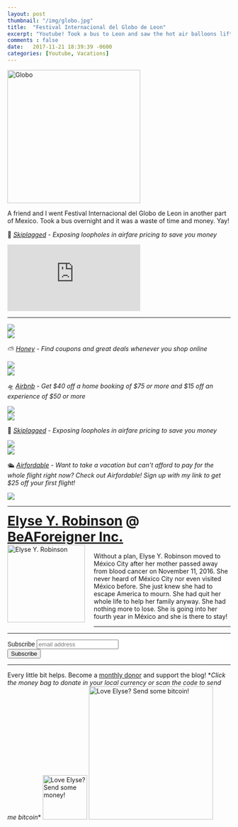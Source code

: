 ```yaml
---
layout: post
thumbnail: "/img/globo.jpg"
title:  "Festival Internacional del Globo de Leon"
excerpt: "Youtube! Took a bus to Leon and saw the hot air balloons lift off."
comments : false
date:   2017-11-21 18:39:39 -0600
categories: [Youtube, Vacations]
---
```


<img src="/img/globo.jpg" width="300" height="300" alt="Globo">

A friend and I went Festival Internacional del Globo de Leon in another part of Mexico. Took a bus overnight and it was a waste of time and money. Yay!

🎠 <i><a href="https://skiplagged.com/r/elyser" target="_blank">Skiplagged</a> - Exposing loopholes in airfare pricing to save you money</i><br>

<iframe src="https://www.youtube.com/embed/C7IUsxPk1lo" frameborder="0" allow="accelerometer; autoplay; encrypted-media; gyroscope; picture-in-picture" allowfullscreen></iframe>

<hr>

<picture>
  <source srcset="/img/globo (1).webp" type="image/webp">
  <source srcset="/img/globo (1).jpg" type="image/jpeg">
<img src="/img/globo (1).jpg">
</picture>
<br>

<picture>
  <source srcset="/img/globo (2).webp" type="image/webp">
  <source srcset="/img/globo (2).jpg" type="image/jpeg">
<img src="/img/globo (2).jpg">
</picture>
<br>

⛅ <i><a href="https://joinhoney.com/ref/759tu9o" target="_blank">Honey</a> - Find coupons and great deals whenever you shop online</i><br>

<picture>
  <source srcset="/img/globo (3).webp" type="image/webp">
  <source srcset="/img/globo (3).jpg" type="image/jpeg">
<img src="/img/globo (3).jpg">
</picture>
<br>

<picture>
  <source srcset="/img/globo (4).webp" type="image/webp">
  <source srcset="/img/globo (4).jpg" type="image/jpeg">
<img src="/img/globo (4).jpg">
</picture>
<br>

🛸 <i><a href="https://www.airbnb.com/c/elyser93?currency=USD" target="_blank">Airbnb</a> - Get $40 off a home booking of $75 or more and $15 off an experience of $50 or more</i><br>

<picture>
  <source srcset="/img/globo (5).webp" type="image/webp">
  <source srcset="/img/globo (5).jpg" type="image/jpeg">
<img src="/img/globo (5).jpg">
</picture>
<br>

<picture>
  <source srcset="/img/globo (6).webp" type="image/webp">
  <source srcset="/img/globo (6).jpg" type="image/jpeg">
<img src="/img/globo (6).jpg">
</picture>
<br>

🎠 <i><a href="https://skiplagged.com/r/elyser" target="_blank">Skiplagged</a> - Exposing loopholes in airfare pricing to save you money</i><br>

<picture>
  <source srcset="/img/globo (7).webp" type="image/webp">
  <source srcset="/img/globo (7).jpg" type="image/jpeg">
<img src="/img/globo (7).jpg">
</picture>
<br>

<picture>
  <source srcset="/img/globo (8).webp" type="image/webp">
  <source srcset="/img/globo (8).jpg" type="image/jpeg">
<img src="/img/globo (8).jpg">
</picture>
<br>

🛳️ <i><a href="https://www.airfordable.com/referred?referrer=5a68bfc9535a390036c934f7" target="_blank">Airfordable</a> - Want to take a vacation but can't afford to pay for the whole flight right now? Check out Airfordable! Sign up with my link to get $25 off your first flight!</i><br>

<picture>
  <source srcset="/img/globo (9).webp" type="image/webp">
  <source srcset="/img/globo (9).jpg" type="image/jpeg">
<img src="/img/globo (9).jpg">
</picture>
<br>

<hr>

<div style="font-size: 30px; font-weight: bold;"><a href="https://elyserobinson.com" target="_blank">Elyse Y. Robinson</a> @ <a href="https://www.beaforeigner.com" target="_blank">BeAForeigner Inc.</a></div>
<div style="float: left; padding: 0 20px 20px 0;"><img src="/img/me86.gif" width="175" height="175" alt="Elyse Y. Robinson"></div>
<br>
Without a plan, Elyse Y. Robinson moved to México City after her mother passed away from blood cancer on November 11, 2016. She never heard of México City nor even visited México before. She just knew she had to escape America to mourn. She had quit her whole life to help her family anyway. She had nothing more to lose. She is going into her fourth year in México and she is there to stay!

<hr>

<div class="sharethis-inline-share-buttons"></div>

<hr>

<!-- Begin Mailchimp Signup Form -->
<link href="//cdn-images.mailchimp.com/embedcode/horizontal-slim-10_7.css" rel="stylesheet" type="text/css">
<style type="text/css">
	#mc_embed_signup{background:#fff; clear:left; font:14px Helvetica,Arial,sans-serif; width:100%;}
	/* Add your own Mailchimp form style overrides in your site stylesheet or in this style block.
	   We recommend moving this block and the preceding CSS link to the HEAD of your HTML file. */
</style>
<div id="mc_embed_signup">
<form action="https://elyserobinson.us14.list-manage.com/subscribe/post?u=d8681ae8829338461cc453b4a&amp;id=f1fd37520f" method="post" id="mc-embedded-subscribe-form" name="mc-embedded-subscribe-form" class="validate" target="_blank" novalidate>
    <div id="mc_embed_signup_scroll">
	<label for="mce-EMAIL">Subscribe</label>
	<input type="email" value="" name="EMAIL" class="email" id="mce-EMAIL" placeholder="email address" required>
    <!-- real people should not fill this in and expect good things - do not remove this or risk form bot signups-->
    <div style="position: absolute; left: -5000px;" aria-hidden="true"><input type="text" name="b_d8681ae8829338461cc453b4a_f1fd37520f" tabindex="-1" value=""></div>
    <div class="clear"><input type="submit" value="Subscribe" name="subscribe" id="mc-embedded-subscribe" class="button"></div>
    </div>
</form>
</div>

<!--End mc_embed_signup-->

<hr>

<div class="text-align: center">
Every little bit helps. Become a <a href="https://liberapay.com/elyserobinson" target="_blank">monthly donor</a> and support the blog! *<i>Click the money bag to donate in your local currency or scan the code to send me bitcoin</i>*
<a href="https://liberapay.com/elyserobinson" target="_blank"><img src="/img/419_money_bag_BTC_solid.gif" width="100" height="100" alt="Love Elyse? Send some money!"></a>

<picture>
  <source srcset="/img/bitcoin.webp" type="image/webp">
  <source srcset="/img/bitcoin.jpeg" type="image/jpeg">
  <img src="/img/bitcoin.jpeg" width="280" height="300" alt="Love Elyse? Send some bitcoin!">
</picture>
</div>
